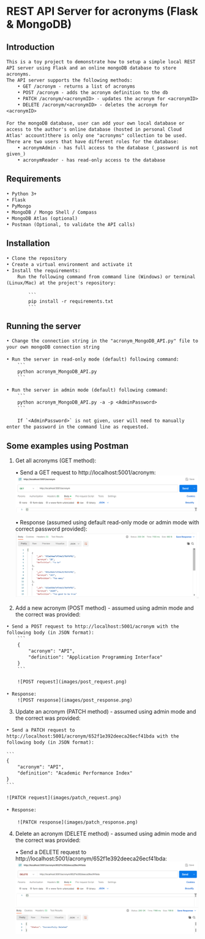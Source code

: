 # REST API Server for acronyms (Flask & MongoDB)

## Introduction
    This is a toy project to demonstrate how to setup a simple local REST API server using Flask and an online mongoDB database to store acronyms.
    The API server supports the following methods:
        • GET /acronym - returns a list of acronyms
        • POST /acronym - adds the acronym definition to the db
        • PATCH /acronym/<acronymID> - updates the acronym for <acronymID>
        • DELETE /acronym/<acronymID> - deletes the acronym for <acronymID>

    For the mongoDB database, user can add your own local database or access to the author's online database (hosted in personal Cloud Atlas' account)there is only one "acronyms" collection to be used. There are two users that have different roles for the database:
        • acronymAdmin - has full access to the database (_password is not given_)
        • acronymReader - has read-only access to the database


 ## Requirements
    • Python 3+
    • Flask
    • PyMongo
    • MongoDB / Mongo Shell / Compass
    • MongoDB Atlas (optional)
    • Postman (Optional, to validate the API calls)
    

 ## Installation
    • Clone the repository
    • Create a virtual environment and activate it
    • Install the requirements:
        Run the following command from command line (Windows) or terminal (Linux/Mac) at the project's repository:

            ``` 
            pip install -r requirements.txt
            ```

 ## Running the server
    • Change the connection string in the "acronym_MongoDB_API.py" file to your own mongoDB connection string

    • Run the server in read-only mode (default) following command:
        ```
        python acronym_MongoDB_API.py
        ```

    • Run the server in admin mode (default) following command:
        ```
        python acronym_MongoDB_API.py -a -p <AdminPassword>
        ```
    
        If `<AdminPassword>` is not given, user will need to manually enter the password in the command line as requested.

## Some examples using Postman

1. Get all acronyms (GET method):

    • Send a GET request to http://localhost:5001/acronym:
        ![GET request](images/get_request.png)

    • Response (assumed using default read-only mode or admin mode with correct password provided):
        ![GET response](images/get_response.png)


2.   Add a new acronym (POST method) - assumed using admin mode and the correct <AdminPassword> was provided:

    • Send a POST request to http://localhost:5001/acronym with the following body (in JSON format):
        ```
        {
            "acronym": "API",
            "definition": "Application Programming Interface"
        }
        ```

        ![POST request](images/post_request.png)

    • Response:
        ![POST response](images/post_response.png)

3.   Update an acronym (PATCH method) - assumed using admin mode and the correct <AdminPassword> was provided:

    • Send a PATCH request to http://localhost:5001/acronym/652f1e392deeca26ecf41bda with the following body (in JSON format):

    ```
    {
        "acronym": "API",
        "definition": "Academic Performance Index"
    }
    ```

    ![PATCH request](images/patch_request.png)

    • Response:

        ![PATCH response](images/patch_response.png)

4.  Delete an acronym (DELETE method) - assumed using admin mode and the correct <AdminPassword> was provided:

    • Send a DELETE request to http://localhost:5001/acronym/652f1e392deeca26ecf41bda:
        ![DELETE request and response](images/delete_request_response.png)
